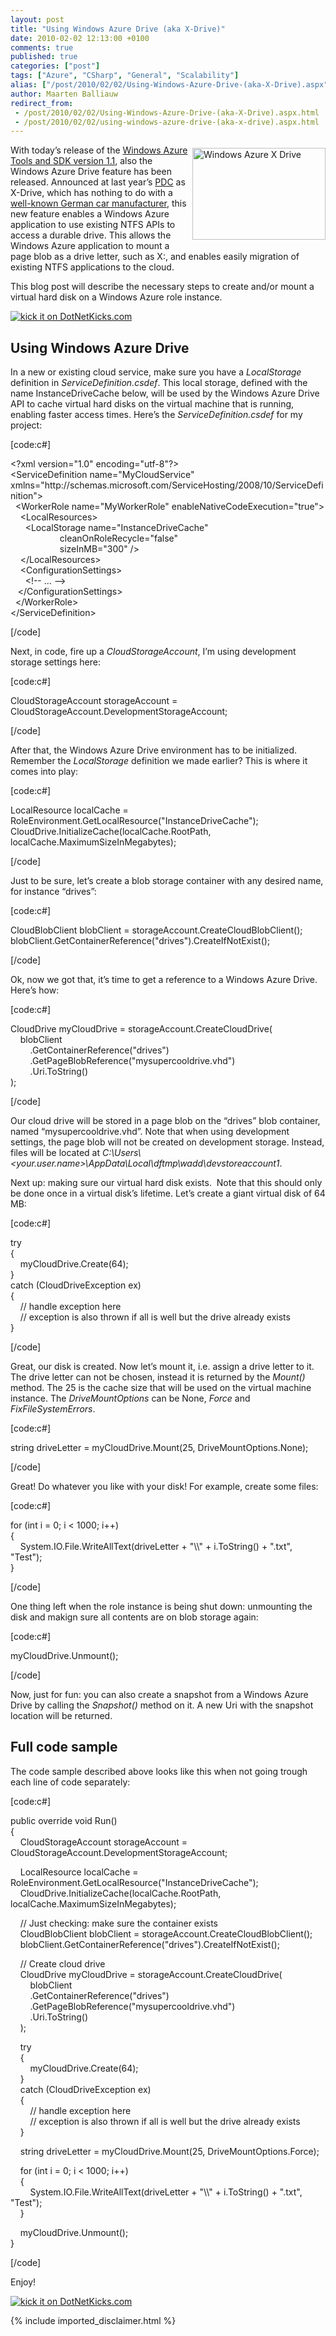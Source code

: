 ```yaml
---
layout: post
title: "Using Windows Azure Drive (aka X-Drive)"
date: 2010-02-02 12:13:00 +0100
comments: true
published: true
categories: ["post"]
tags: ["Azure", "CSharp", "General", "Scalability"]
alias: ["/post/2010/02/02/Using-Windows-Azure-Drive-(aka-X-Drive).aspx", "/post/2010/02/02/using-windows-azure-drive-(aka-x-drive).aspx"]
author: Maarten Balliauw
redirect_from:
 - /post/2010/02/02/Using-Windows-Azure-Drive-(aka-X-Drive).aspx.html
 - /post/2010/02/02/using-windows-azure-drive-(aka-x-drive).aspx.html
---
```

<p><img style="border-bottom: 0px; border-left: 0px; margin: 5px 0px 5px 5px; display: inline; border-top: 0px; border-right: 0px" title="Windows Azure X Drive" src="/images/image_40.png" border="0" alt="Windows Azure X Drive" width="213" height="147" align="right" /> With today&rsquo;s release of the <a href="http://blogs.msdn.com/windowsazure/archive/2010/02/02/windows-azure-tools-and-sdk-1-1-released.aspx" target="_blank">Windows Azure Tools and SDK version 1.1</a>, also the Windows Azure Drive feature has been released. Announced at last year&rsquo;s <a href="http://www.microsoftpdc.com" target="_blank">PDC</a> as X-Drive, which has nothing to do with a <a href="http://www.bmw.de" target="_blank">well-known German car manufacturer</a>, this new feature enables a Windows Azure application to use existing NTFS APIs to access a durable drive. This allows the Windows Azure application to mount a page blob as a drive letter, such as X:, and enables easily migration of existing NTFS applications to the cloud.</p>
<p>This blog post will describe the necessary steps to create and/or mount a virtual hard disk on a Windows Azure role instance.</p>
<p><a href="http://www.dotnetkicks.com/kick/?url=/post/2010/02/02/Windows-Azure-Drive-(aka-X-Drive).aspx&amp;title=Windows Azure Drive (aka X-Drive)"><img src="http://www.dotnetkicks.com/Services/Images/KickItImageGenerator.ashx?url=/post/2010/02/02/Windows-Azure-Drive-(aka-X-Drive).aspx" border="0" alt="kick it on DotNetKicks.com" /> </a></p>
<h2>Using Windows Azure Drive</h2>
<p>In a new or existing cloud service, make sure you have a <em>LocalStorage</em> definition in <em>ServiceDefinition.csdef</em>. This local storage, defined with the name InstanceDriveCache below, will be used by the Windows Azure Drive API to cache virtual hard disks on the virtual machine that is running, enabling faster access times. Here&rsquo;s the <em>ServiceDefinition.csdef</em> for my project:</p>
<p>[code:c#]</p>
<p>&lt;?xml version="1.0" encoding="utf-8"?&gt; <br />&lt;ServiceDefinition name="MyCloudService" xmlns="http://schemas.microsoft.com/ServiceHosting/2008/10/ServiceDefinition"&gt; <br />&nbsp; &lt;WorkerRole name="MyWorkerRole" enableNativeCodeExecution="true"&gt; <br />&nbsp;&nbsp;&nbsp; &lt;LocalResources&gt; <br />&nbsp;&nbsp;&nbsp;&nbsp;&nbsp; &lt;LocalStorage name="InstanceDriveCache" <br />&nbsp;&nbsp;&nbsp;&nbsp;&nbsp;&nbsp;&nbsp;&nbsp;&nbsp;&nbsp;&nbsp;&nbsp;&nbsp;&nbsp;&nbsp;&nbsp;&nbsp;&nbsp;&nbsp; cleanOnRoleRecycle="false" <br />&nbsp;&nbsp;&nbsp;&nbsp;&nbsp;&nbsp;&nbsp;&nbsp;&nbsp;&nbsp;&nbsp;&nbsp;&nbsp;&nbsp;&nbsp;&nbsp;&nbsp;&nbsp;&nbsp; sizeInMB="300" /&gt; <br />&nbsp;&nbsp;&nbsp; &lt;/LocalResources&gt; <br />&nbsp;&nbsp;&nbsp; &lt;ConfigurationSettings&gt; <br />&nbsp;&nbsp;&nbsp;&nbsp;&nbsp; &lt;!-- &hellip; --&gt; <br />&nbsp;&nbsp; &lt;/ConfigurationSettings&gt; <br />&nbsp; &lt;/WorkerRole&gt; <br />&lt;/ServiceDefinition&gt;</p>
<p>[/code]</p>
<p>Next, in code, fire up a <em>CloudStorageAccount</em>, I&rsquo;m using development storage settings here:</p>
<p>[code:c#]</p>
<p>CloudStorageAccount storageAccount = CloudStorageAccount.DevelopmentStorageAccount;</p>
<p>[/code]</p>
<p>After that, the Windows Azure Drive environment has to be initialized. Remember the <em>LocalStorage</em> definition we made earlier? This is where it comes into play:</p>
<p>[code:c#]</p>
<p>LocalResource localCache = RoleEnvironment.GetLocalResource("InstanceDriveCache"); <br />CloudDrive.InitializeCache(localCache.RootPath, localCache.MaximumSizeInMegabytes);</p>
<p>[/code]</p>
<p>Just to be sure, let&rsquo;s create a blob storage container with any desired name, for instance &ldquo;drives&rdquo;:</p>
<p>[code:c#]</p>
<p>CloudBlobClient blobClient = storageAccount.CreateCloudBlobClient(); <br />blobClient.GetContainerReference("drives").CreateIfNotExist();</p>
<p>[/code]</p>
<p>Ok, now we got that, it&rsquo;s time to get a reference to a Windows Azure Drive. Here&rsquo;s how:</p>
<p>[code:c#]</p>
<p>CloudDrive myCloudDrive = storageAccount.CreateCloudDrive( <br />&nbsp;&nbsp;&nbsp; blobClient <br />&nbsp;&nbsp;&nbsp;&nbsp;&nbsp;&nbsp;&nbsp; .GetContainerReference("drives") <br />&nbsp;&nbsp;&nbsp;&nbsp;&nbsp;&nbsp;&nbsp; .GetPageBlobReference("mysupercooldrive.vhd") <br />&nbsp;&nbsp;&nbsp;&nbsp;&nbsp;&nbsp;&nbsp; .Uri.ToString() <br />);</p>
<p>[/code]</p>
<p>Our cloud drive will be stored in a page blob on the &ldquo;drives&rdquo; blob container, named &ldquo;mysupercooldrive.vhd&rdquo;. Note that when using development settings, the page blob will not be created on development storage. Instead, files will be located at <em>C:\Users\&lt;your.user.name&gt;\AppData\Local\dftmp\wadd\devstoreaccount1</em>.</p>
<p>Next up: making sure our virtual hard disk exists.&nbsp; Note that this should only be done once in a virtual disk&rsquo;s lifetime. Let&rsquo;s create a giant virtual disk of 64 MB:</p>
<p>[code:c#]</p>
<p>try <br />{ <br />&nbsp;&nbsp;&nbsp; myCloudDrive.Create(64); <br />} <br />catch (CloudDriveException ex) <br />{ <br />&nbsp;&nbsp;&nbsp; // handle exception here <br />&nbsp;&nbsp;&nbsp; // exception is also thrown if all is well but the drive already exists <br />
}</p>
<p>[/code]</p>
<p>Great, our disk is created. Now let&rsquo;s mount it, i.e. assign a drive letter to it. The drive letter can not be chosen, instead it is returned by the <em>Mount()</em> method. The 25 is the cache size that will be used on the virtual machine instance. The <em>DriveMountOptions</em> can be None, <em>Force</em> and <em>FixFileSystemErrors</em>.</p>
<p>[code:c#]</p>
<p>string driveLetter = myCloudDrive.Mount(25, DriveMountOptions.None);</p>
<p>[/code]</p>
<p>Great! Do whatever you like with your disk! For example, create some files:</p>
<p>[code:c#]</p>
<p>for (int i = 0; i &lt; 1000; i++) <br />{ <br />&nbsp;&nbsp;&nbsp; System.IO.File.WriteAllText(driveLetter + "\\" + i.ToString() + ".txt", "Test"); <br />}</p>
<p>[/code]</p>
<p>One thing left when the role instance is being shut down: unmounting the disk and makign sure all contents are on blob storage again:</p>
<p>[code:c#]</p>
<p>myCloudDrive.Unmount();</p>
<p>[/code]</p>
<p>Now, just for fun: you can also create a snapshot from a Windows Azure Drive by calling the <em>Snapshot() </em>method on it. A new Uri with the snapshot location will be returned.</p>
<h2>Full code sample</h2>
<p>The code sample described above looks like this when not going trough each line of code separately:</p>
<p>[code:c#]</p>
<p>public override void Run() <br />{&nbsp; <br />&nbsp;&nbsp;&nbsp; CloudStorageAccount storageAccount = CloudStorageAccount.DevelopmentStorageAccount;</p>
<p>&nbsp;&nbsp;&nbsp; LocalResource localCache = RoleEnvironment.GetLocalResource("InstanceDriveCache"); <br />&nbsp;&nbsp;&nbsp; CloudDrive.InitializeCache(localCache.RootPath, localCache.MaximumSizeInMegabytes);</p>
<p>&nbsp;&nbsp;&nbsp; // Just checking: make sure the container exists <br />
&nbsp;&nbsp;&nbsp; CloudBlobClient blobClient = storageAccount.CreateCloudBlobClient(); <br />&nbsp;&nbsp;&nbsp; blobClient.GetContainerReference("drives").CreateIfNotExist();</p>
<p>&nbsp;&nbsp;&nbsp; // Create cloud drive <br />
&nbsp;&nbsp;&nbsp; CloudDrive myCloudDrive = storageAccount.CreateCloudDrive( <br />&nbsp;&nbsp;&nbsp;&nbsp;&nbsp;&nbsp;&nbsp; blobClient <br />&nbsp;&nbsp;&nbsp;&nbsp;&nbsp;&nbsp;&nbsp; .GetContainerReference("drives") <br />&nbsp;&nbsp;&nbsp;&nbsp;&nbsp;&nbsp;&nbsp; .GetPageBlobReference("mysupercooldrive.vhd") <br />&nbsp;&nbsp;&nbsp;&nbsp;&nbsp;&nbsp;&nbsp; .Uri.ToString() <br />&nbsp;&nbsp;&nbsp; );</p>
<p>&nbsp;&nbsp;&nbsp; try <br />&nbsp;&nbsp;&nbsp; { <br />&nbsp;&nbsp;&nbsp;&nbsp;&nbsp;&nbsp;&nbsp; myCloudDrive.Create(64); <br />&nbsp;&nbsp;&nbsp; } <br />&nbsp;&nbsp;&nbsp; catch (CloudDriveException ex) <br />&nbsp;&nbsp;&nbsp; { <br />&nbsp;&nbsp;&nbsp;&nbsp;&nbsp;&nbsp;&nbsp; // handle exception here <br />&nbsp;&nbsp;&nbsp;&nbsp;&nbsp;&nbsp;&nbsp; // exception is also thrown if all is well but the drive already exists <br />
&nbsp;&nbsp;&nbsp; }</p>
<p>&nbsp;&nbsp;&nbsp; string driveLetter = myCloudDrive.Mount(25, DriveMountOptions.Force);</p>
<p>&nbsp;&nbsp;&nbsp; for (int i = 0; i &lt; 1000; i++) <br />&nbsp;&nbsp;&nbsp; { <br />&nbsp;&nbsp;&nbsp;&nbsp;&nbsp;&nbsp;&nbsp; System.IO.File.WriteAllText(driveLetter + "\\" + i.ToString() + ".txt", "Test"); <br />&nbsp;&nbsp;&nbsp; }</p>
<p>&nbsp;&nbsp;&nbsp; myCloudDrive.Unmount(); <br />}</p>
<p>[/code]</p>
<p>Enjoy!</p>
<p><a href="http://www.dotnetkicks.com/kick/?url=/post/2010/02/02/Windows-Azure-Drive-(aka-X-Drive).aspx&amp;title=Windows Azure Drive (aka X-Drive)"><img src="http://www.dotnetkicks.com/Services/Images/KickItImageGenerator.ashx?url=/post/2010/02/02/Windows-Azure-Drive-(aka-X-Drive).aspx" border="0" alt="kick it on DotNetKicks.com" /> </a></p>
{% include imported_disclaimer.html %}
